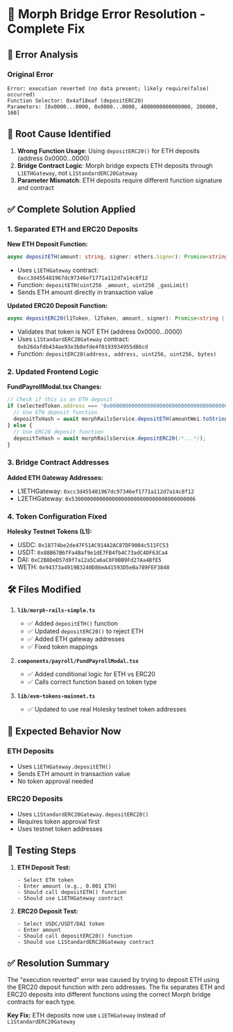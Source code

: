 # 🔧 Morph Bridge Error Resolution - Complete Fix

## 🚨 Error Analysis

### Original Error
```
Error: execution reverted (no data present; likely require(false) occurred)
Function Selector: 0x4af18eaf (depositERC20)
Parameters: [0x0000...0000, 0x0000...0000, 4000000000000000, 200000, 160]
```

## 🎯 Root Cause Identified

1. **Wrong Function Usage**: Using `depositERC20()` for ETH deposits (address 0x0000...0000)
2. **Bridge Contract Logic**: Morph bridge expects ETH deposits through `L1ETHGateway`, not `L1StandardERC20Gateway`
3. **Parameter Mismatch**: ETH deposits require different function signature and contract

## ✅ Complete Solution Applied

### 1. **Separated ETH and ERC20 Deposits**

**New ETH Deposit Function:**
```typescript
async depositETH(amount: string, signer: ethers.Signer): Promise<string | null>
```
- Uses `L1ETHGateway` contract: `0xcc3d455481967dc97346ef1771a112d7a14c8f12`
- Function: `depositETH(uint256 _amount, uint256 _gasLimit)`
- Sends ETH amount directly in transaction value

**Updated ERC20 Deposit Function:**
```typescript
async depositERC20(l1Token, l2Token, amount, signer): Promise<string | null>
```
- Validates that token is NOT ETH (address 0x0000...0000)
- Uses `L1StandardERC20Gateway` contract: `0xb26dafdb434ae93e3b8efde4f0193934955d86cd`
- Function: `depositERC20(address, address, uint256, uint256, bytes)`

### 2. **Updated Frontend Logic**

**FundPayrollModal.tsx Changes:**
```typescript
// Check if this is an ETH deposit
if (selectedToken.address === '0x0000000000000000000000000000000000000000') {
  // Use ETH deposit function
  depositTxHash = await morphRailsService.depositETH(amountWei.toString(), signer);
} else {
  // Use ERC20 deposit function
  depositTxHash = await morphRailsService.depositERC20(/*...*/);
}
```

### 3. **Bridge Contract Addresses**

**Added ETH Gateway Addresses:**
- L1ETHGateway: `0xcc3d455481967dc97346ef1771a112d7a14c8f12`
- L2ETHGateway: `0x5300000000000000000000000000000000000006`

### 4. **Token Configuration Fixed**

**Holesky Testnet Tokens (L1):**
- USDC: `0x18774be2de47F51AC914A2AC87DF9004c511FC53`
- USDT: `0x88B67B6fFa4Baf9e1dE7FB4fb4C73adC4DF63Ca4`
- DAI: `0xC2B8DeD57d0f7a12a5Ca6aC8F0BB9Fd27Aa4BfE5`
- WETH: `0x94373a4919B3240D86eA41593D5eBa789FEF3848`

## 🛠️ Files Modified

1. **`lib/morph-rails-simple.ts`**
   - ✅ Added `depositETH()` function
   - ✅ Updated `depositERC20()` to reject ETH
   - ✅ Added ETH gateway addresses
   - ✅ Fixed token mappings

2. **`components/payroll/FundPayrollModal.tsx`**
   - ✅ Added conditional logic for ETH vs ERC20
   - ✅ Calls correct function based on token type

3. **`lib/evm-tokens-mainnet.ts`**
   - ✅ Updated to use real Holesky testnet token addresses

## 🎯 Expected Behavior Now

### ETH Deposits
- Uses `L1ETHGateway.depositETH()`
- Sends ETH amount in transaction value
- No token approval needed

### ERC20 Deposits  
- Uses `L1StandardERC20Gateway.depositERC20()`
- Requires token approval first
- Uses testnet token addresses

## 🧪 Testing Steps

1. **ETH Deposit Test:**
   ```
   - Select ETH token
   - Enter amount (e.g., 0.001 ETH)
   - Should call depositETH() function
   - Should use L1ETHGateway contract
   ```

2. **ERC20 Deposit Test:**
   ```
   - Select USDC/USDT/DAI token
   - Enter amount  
   - Should call depositERC20() function
   - Should use L1StandardERC20Gateway contract
   ```

## ✅ Resolution Summary

The "execution reverted" error was caused by trying to deposit ETH using the ERC20 deposit function with zero addresses. The fix separates ETH and ERC20 deposits into different functions using the correct Morph bridge contracts for each type.

**Key Fix:** ETH deposits now use `L1ETHGateway` instead of `L1StandardERC20Gateway`
